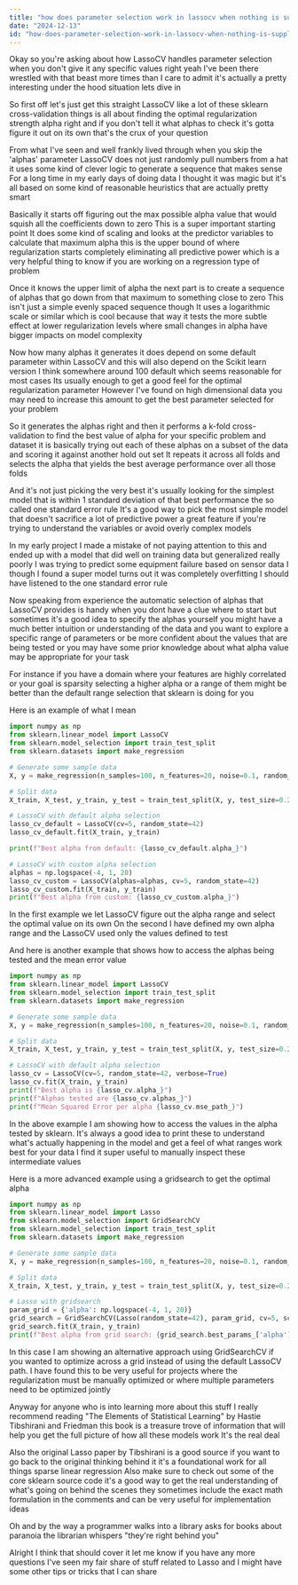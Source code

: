 ```yaml
---
title: "how does parameter selection work in lassocv when nothing is supplied?"
date: "2024-12-13"
id: "how-does-parameter-selection-work-in-lassocv-when-nothing-is-supplied"
---
```


Okay so you're asking about how LassoCV handles parameter selection when you don't give it any specific values right yeah I've been there wrestled with that beast more times than I care to admit it's actually a pretty interesting under the hood situation lets dive in

So first off let's just get this straight LassoCV like a lot of these sklearn cross-validation things is all about finding the optimal regularization strength alpha right and if you don't tell it what alphas to check it's gotta figure it out on its own that's the crux of your question

From what I've seen and well frankly lived through when you skip the 'alphas' parameter LassoCV does not just randomly pull numbers from a hat it uses some kind of clever logic to generate a sequence that makes sense For a long time in my early days of doing data I thought it was magic but it's all based on some kind of reasonable heuristics that are actually pretty smart

Basically it starts off figuring out the max possible alpha value that would squish all the coefficients down to zero This is a super important starting point It does some kind of scaling and looks at the predictor variables to calculate that maximum alpha this is the upper bound of where regularization starts completely eliminating all predictive power which is a very helpful thing to know if you are working on a regression type of problem

Once it knows the upper limit of alpha the next part is to create a sequence of alphas that go down from that maximum to something close to zero This isn't just a simple evenly spaced sequence though It uses a logarithmic scale or similar which is cool because that way it tests the more subtle effect at lower regularization levels where small changes in alpha have bigger impacts on model complexity

Now how many alphas it generates it does depend on some default parameter within LassoCV and this will also depend on the Scikit learn version I think somewhere around 100 default which seems reasonable for most cases Its usually enough to get a good feel for the optimal regularization parameter However I've found on high dimensional data you may need to increase this amount to get the best parameter selected for your problem

So it generates the alphas right and then it performs a k-fold cross-validation to find the best value of alpha for your specific problem and dataset it is basically trying out each of these alphas on a subset of the data and scoring it against another hold out set It repeats it across all folds and selects the alpha that yields the best average performance over all those folds

And it's not just picking the very best it's usually looking for the simplest model that is within 1 standard deviation of that best performance the so called one standard error rule It's a good way to pick the most simple model that doesn't sacrifice a lot of predictive power a great feature if you're trying to understand the variables or avoid overly complex models

In my early project I made a mistake of not paying attention to this and ended up with a model that did well on training data but generalized really poorly I was trying to predict some equipment failure based on sensor data I though I found a super model turns out it was completely overfitting I should have listened to the one standard error rule

Now speaking from experience the automatic selection of alphas that LassoCV provides is handy when you dont have a clue where to start but sometimes it's a good idea to specify the alphas yourself you might have a much better intuition or understanding of the data and you want to explore a specific range of parameters or be more confident about the values that are being tested or you may have some prior knowledge about what alpha value may be appropriate for your task

For instance if you have a domain where your features are highly correlated or your goal is sparsity selecting a higher alpha or a range of them might be better than the default range selection that sklearn is doing for you

Here is an example of what I mean

```python
import numpy as np
from sklearn.linear_model import LassoCV
from sklearn.model_selection import train_test_split
from sklearn.datasets import make_regression

# Generate some sample data
X, y = make_regression(n_samples=100, n_features=20, noise=0.1, random_state=42)

# Split data
X_train, X_test, y_train, y_test = train_test_split(X, y, test_size=0.2, random_state=42)

# LassoCV with default alpha selection
lasso_cv_default = LassoCV(cv=5, random_state=42)
lasso_cv_default.fit(X_train, y_train)

print(f"Best alpha from default: {lasso_cv_default.alpha_}")

# LassoCV with custom alpha selection
alphas = np.logspace(-4, 1, 20)
lasso_cv_custom = LassoCV(alphas=alphas, cv=5, random_state=42)
lasso_cv_custom.fit(X_train, y_train)
print(f"Best alpha from custom: {lasso_cv_custom.alpha_}")

```

In the first example we let LassoCV figure out the alpha range and select the optimal value on its own On the second I have defined my own alpha range and the LassoCV used only the values defined to test

And here is another example that shows how to access the alphas being tested and the mean error value

```python
import numpy as np
from sklearn.linear_model import LassoCV
from sklearn.model_selection import train_test_split
from sklearn.datasets import make_regression

# Generate some sample data
X, y = make_regression(n_samples=100, n_features=20, noise=0.1, random_state=42)

# Split data
X_train, X_test, y_train, y_test = train_test_split(X, y, test_size=0.2, random_state=42)

# LassoCV with default alpha selection
lasso_cv = LassoCV(cv=5, random_state=42, verbose=True)
lasso_cv.fit(X_train, y_train)
print(f"Best alpha is {lasso_cv.alpha_}")
print(f"Alphas tested are {lasso_cv.alphas_}")
print(f"Mean Squared Error per alpha {lasso_cv.mse_path_}")

```

In the above example I am showing how to access the values in the alpha tested by sklearn. It's always a good idea to print these to understand what's actually happening in the model and get a feel of what ranges work best for your data I find it super useful to manually inspect these intermediate values

Here is a more advanced example using a gridsearch to get the optimal alpha

```python
import numpy as np
from sklearn.linear_model import Lasso
from sklearn.model_selection import GridSearchCV
from sklearn.model_selection import train_test_split
from sklearn.datasets import make_regression

# Generate some sample data
X, y = make_regression(n_samples=100, n_features=20, noise=0.1, random_state=42)

# Split data
X_train, X_test, y_train, y_test = train_test_split(X, y, test_size=0.2, random_state=42)

# Lasso with gridsearch
param_grid = {'alpha': np.logspace(-4, 1, 20)}
grid_search = GridSearchCV(Lasso(random_state=42), param_grid, cv=5, scoring='neg_mean_squared_error')
grid_search.fit(X_train, y_train)
print(f"Best alpha from grid search: {grid_search.best_params_['alpha']}")

```

In this case I am showing an alternative approach using GridSearchCV if you wanted to optimize across a grid instead of using the default LassoCV path. I have found this to be very useful for projects where the regularization must be manually optimized or where multiple parameters need to be optimized jointly

Anyway for anyone who is into learning more about this stuff I really recommend reading "The Elements of Statistical Learning" by Hastie Tibshirani and Friedman this book is a treasure trove of information that will help you get the full picture of how all these models work It's the real deal

Also the original Lasso paper by Tibshirani is a good source if you want to go back to the original thinking behind it it's a foundational work for all things sparse linear regression Also make sure to check out some of the core sklearn source code it's a good way to get the real understanding of what's going on behind the scenes they sometimes include the exact math formulation in the comments and can be very useful for implementation ideas

Oh and by the way a programmer walks into a library asks for books about paranoia the librarian whispers "they're right behind you"

Alright I think that should cover it let me know if you have any more questions I've seen my fair share of stuff related to Lasso and I might have some other tips or tricks that I can share
